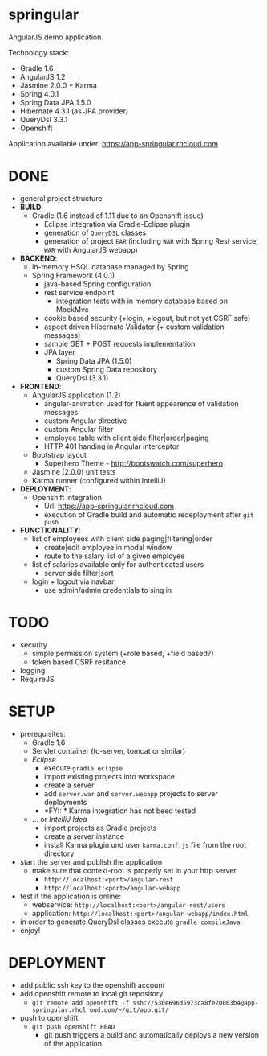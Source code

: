 springular
==========

AngularJS demo application.

Technology stack:
- Gradle 1.6
- AngularJS 1.2
- Jasmine 2.0.0 + Karma
- Spring 4.0.1
- Spring Data JPA 1.5.0
- Hibernate 4.3.1 (as JPA provider)
- QueryDsl 3.3.1
- Openshift

Application available under: https://app-springular.rhcloud.com

DONE
==========
- general project structure
- **BUILD**:
  - Gradle (1.6 instead of 1.11 due to an Openshift issue)
    - Eclipse integration via Gradle-Eclipse plugin
    - generation of `QueryDSL` classes
    - generation of project `EAR` (including `WAR` with Spring Rest service, `WAR` with AngularJS webapp)
- **BACKEND**:
  - in-memory HSQL database managed by Spring
  - Spring Framework (4.0.1)
    - java-based Spring configuration
    - rest service endpoint
      - integration tests with in memory database based on MockMvc
    - cookie based security (+login, +logout, but not yet CSRF safe)
    - aspect driven Hibernate Validator (+ custom validation messages)
    - sample GET + POST requests implementation
    - JPA layer
      - Spring Data JPA (1.5.0)
      - custom Spring Data repository
      - QueryDsl (3.3.1)
- **FRONTEND**:
  - AngularJS application (1.2)
    - angular-animation used for fluent appearence of validation messages
    - custom Angular directive
    - custom Angular filter
    - employee table with client side filter|order|paging
    - HTTP 401 handing in Angular interceptor
  - Bootstrap layout 
    - Superhero Theme - http://bootswatch.com/superhero
  - Jasmine (2.0.0) unit tests
  - Karma runner (configured within IntelliJ)
- **DEPLOYMENT**:
  - Openshift integration 
    - Url: https://app-springular.rhcloud.com
    - execution of Gradle build and automatic redeployment after `git push`
- **FUNCTIONALITY**:
  - list of employees with client side paging|filtering|order
    - create|edit employee in modal window
    - route to the salary list of a given employee
  - list of salaries available only for authenticated users
    - server side filter|sort
  - login + logout via navbar
    - use admin/admin credentials to sing in

TODO
==========
- security
  - simple permission system (+role based, +field based?)
  - token based CSRF resitance
- logging
- RequireJS

SETUP
==========
- prerequisites: 
  - Gradle 1.6
  - Servlet container (tc-server, tomcat or similar)
  - *Eclipse*
    - execute `gradle eclipse`
    - import existing projects into workspace
    - create a server
    - add `server.war` and `server.webapp` projects to server deployments
    - *FYI: * Karma integration has not beed tested
  - ... or *IntelliJ Idea*
    - import projects as Gradle projects
    - create a server instance
    - install Karma plugin und user `karma.conf.js` file from the root directory
- start the server and publish the application
  - make sure that context-root is properly set in your http server
    - `http://localhost:<port>/angular-rest`
    - `http://localhost:<port>/angular-webapp`
- test if the application is online:
  - webservice: `http://localhost:<port>/angular-rest/users`
  - application: `http://localhost:<port>/angular-webapp/index.html`
- in order to generate QueryDsl classes execute `gradle compileJava` 
- enjoy!

DEPLOYMENT
==========
- add public ssh key to the openshift account
- add openshift remote to local git repository
  - `git remote add openshift -f ssh://530e696d5973ca8fe20003b4@app-springular.rhcl oud.com/~/git/app.git/`
- push to openshift
  - `git push openshift HEAD`
    - git push triggers a build and automatically deploys a new version of the application
